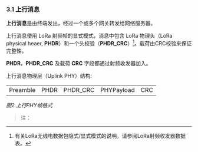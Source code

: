 ### 3.1 上行消息

**上行消息**是由终端发出，经过一个或多个网关转发给网络服务器。

上行消息使用 LoRa 射频帧的显式模式，消息中包含 LoRa 物理头（LoRa physical heaer, **PHDR**）和一个头校验（**PHDR_CRC**）[^1]。载荷由CRC校验来保证完整性。

**PHDR**，**PHDR_CRC** 及载荷 **CRC** 字段都通过射频收发器加入。  

上行消息物理层（Uplink PHY）结构:

<table>
   <tr>
      <td>Preamble</td>
      <td>PHDR</td>
      <td>PHDR_CRC</td>
      <td>PHYPayload</td>
      <td>CRC</td>
   </tr>
</table>

*图2.上行PHY帧格式*

> 注：

[^1]: 有关LoRa无线电数据包隐式/显式模式的说明，请参阅LoRa射频收发器数据表。


